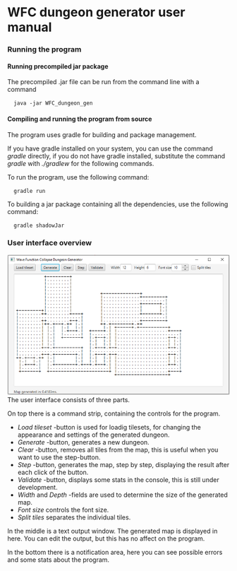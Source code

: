 # WFC dungeon generator user manual

### Running the program

#### Running precompiled jar package
The precompiled .jar file can be run from the command line with a command
```
  java -jar WFC_dungeon_gen
```

#### Compiling and running the program from source
The program uses gradle for building and package management.

If you have gradle installed on your system, you can use the command *gradle* directly, if you do not have gradle installed, substitute the command *gradle* with *./gradlew* for the following commands.

To run the program, use the following command:
```
  gradle run
```

To building a jar package containing all the dependencies, use the following command:
```
  gradle shadowJar
```

### User interface overview
![User interface](https://github.com/juhakaup/WFC_dungeon_gen/blob/master/documentation/UI.PNG)
The user interface consists of three parts. 

On top there is a command strip, containing the controls for the program.
* *Load tileset* -button is used for loadig tilesets, for changing the appearance and settings of the generated dungeon.
* *Generate* -button, generates a new dungeon.
* *Clear* -button, removes all tiles from the map, this is useful when you want to use the step-button.
* *Step* -button, generates the map, step by step, displaying the result after each click of the button.
* *Validate* -button, displays some stats in the console, this is still under development.
* *Width* and *Depth* -fields are used to determine the size of the generated map.
* *Font size* controls the font size.
* *Split tiles* separates the individual tiles.

In the middle is a text output window. The generated map is displayed in here. You can edit the output, but this has no affect on the program.

In the bottom there is a notification area, here you can see possible errors and some stats about the program.